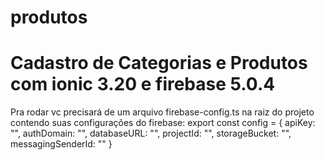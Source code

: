 # produtos
# Cadastro de Categorias e Produtos com ionic 3.20 e firebase 5.0.4
Pra rodar vc precisará de um arquivo firebase-config.ts na raiz do projeto contendo suas configurações do firebase:
export const config = {
    apiKey: "",
    authDomain: "",
    databaseURL: "",
    projectId: "",
    storageBucket: "",
    messagingSenderId: ""
  }  

